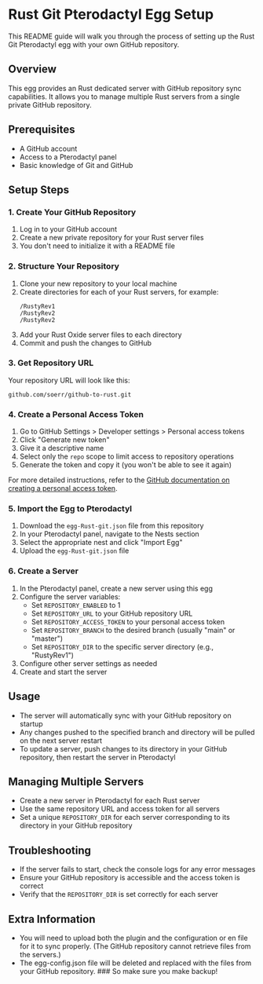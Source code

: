 

# Rust Git Pterodactyl Egg Setup

This README guide will walk you through the process of setting up the Rust Git Pterodactyl egg with your own GitHub repository.

## Overview

This egg provides an Rust dedicated server with GitHub repository sync capabilities. It allows you to manage multiple Rust servers from a single private GitHub repository.

## Prerequisites

- A GitHub account
- Access to a Pterodactyl panel
- Basic knowledge of Git and GitHub

## Setup Steps

### 1. Create Your GitHub Repository

1. Log in to your GitHub account
2. Create a new private repository for your Rust server files
3. You don't need to initialize it with a README file

### 2. Structure Your Repository

1. Clone your new repository to your local machine
2. Create directories for each of your Rust servers, for example:
   ```
   /RustyRev1
   /RustyRev2
   /RustyRev2
   ```
3. Add your Rust Oxide server files to each directory
4. Commit and push the changes to GitHub

### 3. Get Repository URL

Your repository URL will look like this:
```
github.com/soerr/github-to-rust.git
```

### 4. Create a Personal Access Token

1. Go to GitHub Settings > Developer settings > Personal access tokens
2. Click "Generate new token"
3. Give it a descriptive name
4. Select only the `repo` scope to limit access to repository operations
5. Generate the token and copy it (you won't be able to see it again)

For more detailed instructions, refer to the [GitHub documentation on creating a personal access token](https://docs.github.com/en/authentication/keeping-your-account-and-data-secure/creating-a-personal-access-token).

### 5. Import the Egg to Pterodactyl

1. Download the `egg-Rust-git.json` file from this repository
2. In your Pterodactyl panel, navigate to the Nests section
3. Select the appropriate nest and click "Import Egg"
4. Upload the `egg-Rust-git.json` file

### 6. Create a Server

1. In the Pterodactyl panel, create a new server using this egg
2. Configure the server variables:
   - Set `REPOSITORY_ENABLED` to 1
   - Set `REPOSITORY_URL` to your GitHub repository URL
   - Set `REPOSITORY_ACCESS_TOKEN` to your personal access token
   - Set `REPOSITORY_BRANCH` to the desired branch (usually "main" or "master")
   - Set `REPOSITORY_DIR` to the specific server directory (e.g., "RustyRev1")
3. Configure other server settings as needed
4. Create and start the server

## Usage

- The server will automatically sync with your GitHub repository on startup
- Any changes pushed to the specified branch and directory will be pulled on the next server restart
- To update a server, push changes to its directory in your GitHub repository, then restart the server in Pterodactyl

## Managing Multiple Servers

- Create a new server in Pterodactyl for each Rust server
- Use the same repository URL and access token for all servers
- Set a unique `REPOSITORY_DIR` for each server corresponding to its directory in your GitHub repository

## Troubleshooting

- If the server fails to start, check the console logs for any error messages
- Ensure your GitHub repository is accessible and the access token is correct
- Verify that the `REPOSITORY_DIR` is set correctly for each server

## Extra Information

- You will need to upload both the plugin and the configuration or en file for it to sync properly. (The GitHub repository cannot retrieve files from the servers.)
- The egg-config.json file will be deleted and replaced with the files from your GitHub repository. ### So make sure you make backup!
